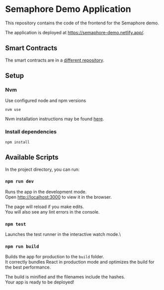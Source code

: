 # Semaphore Demo Application

This repository contains the code of the frontend for the Semaphore demo.

The application is deployed at https://semaphore-demo.netlify.app/.

## Smart Contracts

The smart contracts are in a [different repository](https://github.com/VGLoic/semaphore-demo-contracts).

## Setup

### Nvm

Use configured node and npm versions
```console
nvm use
```

Nvm installation instructions may be found [here](https://github.com/nvm-sh/nvm).

### Install dependencies

```console
npm install
```

## Available Scripts

In the project directory, you can run:

### `npm run dev`

Runs the app in the development mode.\
Open [http://localhost:3000](http://localhost:3000) to view it in the browser.

The page will reload if you make edits.\
You will also see any lint errors in the console.

### `npm test`

Launches the test runner in the interactive watch mode.\

### `npm run build`

Builds the app for production to the `build` folder.\
It correctly bundles React in production mode and optimizes the build for the best performance.

The build is minified and the filenames include the hashes.\
Your app is ready to be deployed!